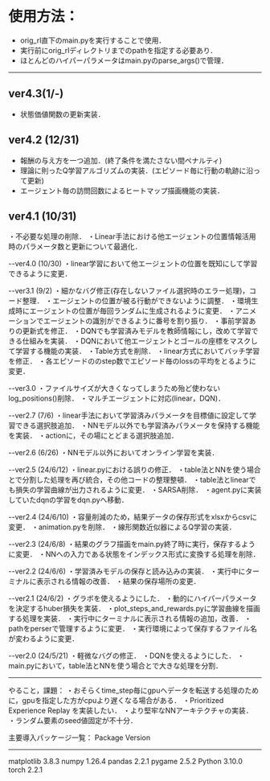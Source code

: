 # 使用方法：
- orig_rl直下のmain.pyを実行することで使用．
- 実行前にorig_rlディレクトリまでのpathを指定する必要あり．
- ほとんどのハイパーパラメータはmain.pyのparse_args()で管理．

---

## ver4.3(1/-)
- 状態価値関数の更新実装．

## ver4.2 (12/31)
- 報酬の与え方を一つ追加．(終了条件を満たさない間ペナルティ)
- 理論に則ったQ学習アルゴリズムの実装．(エピソード毎に行動の軌跡に沿って更新)
- エージェント毎の訪問回数によるヒートマップ描画機能の実装．

## ver4.1 (10/31)
・不必要な処理の削除．
・Linear手法における他エージェントの位置情報活用時のパラメータ数と更新について最適化．

--ver4.0 (10/30)
・linear学習において他エージェントの位置を既知にして学習できるように変更．

--ver3.1 (9/2)
・細かなバグ修正(存在しないファイル選択時のエラー処理)，コード整理．
・エージェントの位置が被る行動ができないように調整．
・環境生成時にエージェントの位置が毎回ランダムに生成されるように変更．
・アニメーションでエージェントの識別ができるように番号を割り振り．
・事前学習ありの更新式を修正．
・DQNでも学習済みモデルを教師情報にし，改めて学習できる仕組みを実装．
・DQNにおいて他エージェントとゴールの座標をマスクして学習する機能の実装．
・Table方式を削除．
・linear方式においてバッチ学習を修正．
・各エピソードののstep数でエピソード毎のlossの平均をとるように変更．

--ver3.0
・ファイルサイズが大きくなってしまうため殆ど使わないlog_positions()削除．
・マルチエージェントに対応(linear，DQN)．

--ver2.7 (7/6)
・linear手法において学習済みパラメータを目標値に設定して学習できる選択肢追加．
・NNモデル以外でも学習済みパラメータを保持する機能を実装．
・actionに，その場にとどまる選択肢追加．

--ver2.6 (6/26)
・NNモデル以外においてオンライン学習を実装．

--ver2.5 (24/6/12)
・linear.pyにおける誤りの修正．
・table法とNNを使う場合とで分割した処理を再び統合，その他コードの整理整頓．
・table法とlinearでも損失の学習曲線が出力されるように変更．
・SARSA削除．
・agent.pyに実装していたdqnの学習をdqn.pyへ移動．

--ver2.4 (24/6/10)
・容量削減のため，結果データの保存形式をxlsxからcsvに変更．
・animation.pyを削除．
・線形関数近似器によるQ学習の実装．

--ver2.3 (24/6/8)
・結果のグラフ描画をmain.py終了時に実行，保存するように変更．
・NNへの入力である状態をインデックス形式に変換する処理を削除．

--ver2.2 (24/6/6)
・学習済みモデルの保存と読み込みの実装．
・実行中にターミナルに表示される情報の改善．
・結果の保存場所の変更．

--ver2.1 (24/6/2)
・グラボを使えるようにした．
・動的にハイパーパラメータを決定するhuber損失を実装．
・plot_steps_and_rewards.pyに学習曲線を描画する処理を実装．
・実行中にターミナルに表示される情報の追加，改善．
・pathをperserで管理するように変更．
・実行環境によって保存するファイル名が変わるように変更．

--ver2.0 (24/5/21)
・軽微なバグの修正．
・DQNを使えるようにした．
・main.pyにおいて，table法とNNを使う場合とで大きな処理を分割．

---------------------------------

やること，課題：
・おそらくtime_step毎にgpuへデータを転送する処理のために，gpuを指定した方がcpuより遅くなる場合がある．
・Prioritized Experience Replay を実装したい．
・より堅牢なNNアーキテクチャの実装．
・ランダム要素のseed値固定が不十分．



主要導入パッケージ一覧：
Package                   Version
------------------------- --------------
matplotlib                3.8.3
numpy                     1.26.4
pandas                    2.2.1
pygame                    2.5.2
Python                    3.10.0
torch                     2.2.1
